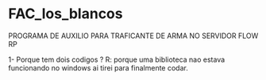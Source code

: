 # FAC_los_blancos
PROGRAMA DE AUXILIO PARA TRAFICANTE DE ARMA NO SERVIDOR FLOW RP 


1- Porque tem dois codigos ?
  R: porque uma biblioteca nao estava funcionando no windows ai tirei para finalmente codar.

